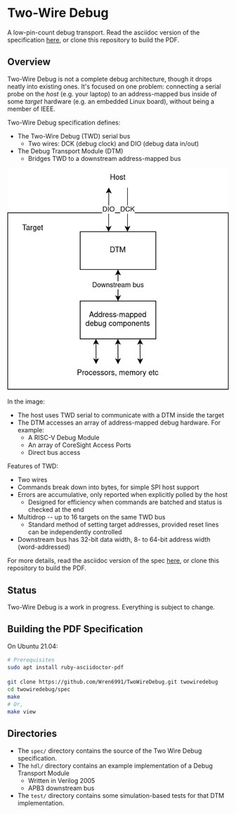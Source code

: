 # Two-Wire Debug

A low-pin-count debug transport. Read the asciidoc version of the specification [here](spec/twd.adoc), or clone this repository to build the PDF.

## Overview

Two-Wire Debug is not a complete debug architecture, though it drops neatly into existing ones. It's focused on one problem: connecting a serial probe on the _host_ (e.g. your laptop) to an address-mapped bus inside of some _target_ hardware (e.g. an embedded Linux board), without being a member of IEEE.

Two-Wire Debug specification defines:

* The Two-Wire Debug (TWD) serial bus
	* Two wires: DCK (debug clock) and DIO (debug data in/out)
* The Debug Transport Module (DTM)
	* Bridges TWD to a downstream address-mapped bus

![](spec/img/twd_system.drawio.png)

In the image:

* The host uses TWD serial to communicate with a DTM inside the target
* The DTM accesses an array of address-mapped debug hardware. For example:
	* A RISC-V Debug Module
	* An array of CoreSight Access Ports
	* Direct bus access

Features of TWD:

* Two wires
* Commands break down into bytes, for simple SPI host support
* Errors are accumulative, only reported when explicitly polled by the host
	* Designed for efficiency when commands are batched and status is checked at the end
* Multidrop -- up to 16 targets on the same TWD bus
	* Standard method of setting target addresses, provided reset lines can be independently controlled
* Downstream bus has 32-bit data width, 8- to 64-bit address width (word-addressed)

For more details, read the asciidoc version of the spec [here](spec/twd.adoc), or clone this repository to build the PDF.

## Status

Two-Wire Debug is a work in progress. Everything is subject to change.

## Building the PDF Specification

On Ubuntu 21.04:

```bash
# Prerequisites
sudo apt install ruby-asciidoctor-pdf

git clone https://github.com/Wren6991/TwoWireDebug.git twowiredebug
cd twowiredebug/spec
make
# Or,
make view
```

## Directories

* The `spec/` directory contains the source of the Two Wire Debug specification.
* The `hdl/` directory contains an example implementation of a Debug Transport Module
	* Written in Verilog 2005
	* APB3 downstream bus
* The `test/` directory contains some simulation-based tests for that DTM implementation.
